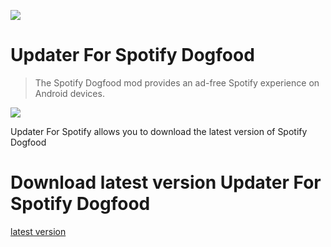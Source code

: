 ![](https://github.com/2Rabbit/UpdaterForSpotify/blob/master/app/src/main/res/mipmap-xxxhdpi/ic_launcher.png)
# Updater For Spotify Dogfood
> The Spotify Dogfood mod provides an ad-free Spotify experience on Android devices.

<a target="_blank" href="https://www.paypal.me/2Ra66it" title="Donate using PayPal"><img src="https://img.shields.io/badge/paypal-donate-yellow.svg" /></a>

Updater For Spotify allows you to download the latest version of Spotify Dogfood

# Download latest version Updater For Spotify Dogfood
[latest version](https://github.com/spotify-dogfood/updater-for-spotify/raw/master/app/app-release.apk)
